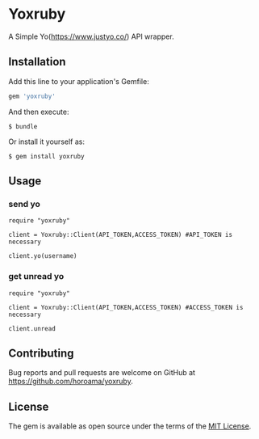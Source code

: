 # Yoxruby
A Simple Yo(https://www.justyo.co/) API wrapper.

## Installation

Add this line to your application's Gemfile:

```ruby
gem 'yoxruby'
```

And then execute:

    $ bundle

Or install it yourself as:

    $ gem install yoxruby

## Usage

### send yo
```
require "yoxruby"

client = Yoxruby::Client(API_TOKEN,ACCESS_TOKEN) #API_TOKEN is necessary

client.yo(username)
```

### get unread yo
```
require "yoxruby"

client = Yoxruby::Client(API_TOKEN,ACCESS_TOKEN) #ACCESS_TOKEN is necessary

client.unread
```

## Contributing

Bug reports and pull requests are welcome on GitHub at https://github.com/horoama/yoxruby.


## License

The gem is available as open source under the terms of the [MIT License](http://opensource.org/licenses/MIT).

